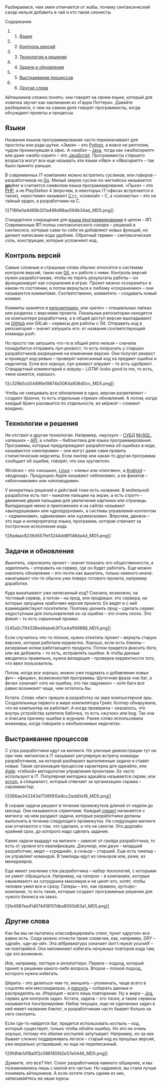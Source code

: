 Разбираемся, чем змея отличается от жабы, почему синтаксический сахар нельзя добавить в чай и кто такие сионисты

Содержание

1. 1. [Языки](https://blog.skillfactory.ru/sleng-razrabotchikov-i-kak-ego-ponimat/#языки)
2. 2. [Контроль версий](https://blog.skillfactory.ru/sleng-razrabotchikov-i-kak-ego-ponimat/#контроль-версий)
3. 3. [Технологии и решения](https://blog.skillfactory.ru/sleng-razrabotchikov-i-kak-ego-ponimat/#технологии-и-решения)
4. 4. [Задачи и обновления](https://blog.skillfactory.ru/sleng-razrabotchikov-i-kak-ego-ponimat/#задачи-и-обновления)
5. 5. [Выстраивание процессов](https://blog.skillfactory.ru/sleng-razrabotchikov-i-kak-ego-ponimat/#выстраивание-процессов)
6. 6. [Другие слова](https://blog.skillfactory.ru/sleng-razrabotchikov-i-kak-ego-ponimat/#другие-слова)

Айтишников сложно понять: они говорят на своем языке, который для новичка звучит как заклинания из «Гарри Поттера». Давайте разберемся, о чем на самом деле говорят программисты, когда обсуждают проекты и процессы.

## **Языки**

Названия языков программирования часто переиначивают для простоты или ради шутки. «_Змея_» – это [Python](https://blog.skillfactory.ru/komu-i-dlya-chego-nuzhen-python/), а вовсе не рептилия, чудом проникнувшая в офис. А «_жаба_» – [Java](https://blog.skillfactory.ru/glossary/java/), тогда как «_жабаскрипт_» или даже «_жаба-скрип_» – это [JavaScript](https://blog.skillfactory.ru/glossary/javascript/). Программисты старшего возраста могут все еще называть эти языки «_Ява_» и «_Яваскрипт_» – так было принято раньше.

В современных IT-компаниях можно встретить _сусликов_, или _гоферов_ – разработчиков на [Go](https://blog.skillfactory.ru/glossary/golang/). Милый зверек суслик по-английски называется **go**pher и считается символом языка программирования. «_Пыха_» – это [PHP](https://blog.skillfactory.ru/glossary/php/), а не PlayStation 4 (впрочем, в некоторых IT-офисах встречается и такое), «_крестами_» называют [C++](https://blog.skillfactory.ru/cplus-komu-i-dlya-chego-nuzhen/), «_сижкой_» – C, а «_сионисты_» – это не тайный орден, а разработчики на C.

![[7186e0a4d69b201a498d98ae564b34ad_MD5.png]]

Стандартное сокращение для [языка программирования](https://blog.skillfactory.ru/glossary/yazyk-programmirovaniya/) в целом – _ЯП_. Современные ЯП полны _синтаксического сахара_ – решений в синтаксисе, которые сами по себе не добавляют новых функций, но делают написание кода удобнее. Обратный термин – _синтаксическая соль_, конструкции, которые усложняют код.

## **Контроль версий**

Самые сложные и страшные слова обычно относятся к системам контроля версий, таких как [Git](https://blog.skillfactory.ru/glossary/git/), и к работе с ними. Контроль версий нужен разработчикам, чтобы не терять результаты работы – он функционирует как сохранения в играх. Проект можно «сохранить» в каком-то состоянии, а потом вернуться к любому «сохранению» – они называются _коммитами_. Соответственно, _коммитить_ – создавать новый коммит.

Коммиты хранятся в [репозиториях](https://blog.skillfactory.ru/glossary/repozitorij/), или «_репо_» – специальных папках или разделах с версиями проекта. Локальные репозитории находятся на компьютере разработчика, а в общий доступ версии выкладывают на [GitHub](https://blog.skillfactory.ru/glossary/github/) или GitLab – сервисы для работы с Git. Отправить код в репозиторий – значит _запушить_ его: от названия соответствующей команды push.

Но просто так запушить что-то в общий репо нельзя – сначала понадобится отправить _пул-реквест_, то есть попросить у старших разработчиков разрешения на изменение версии. Они получат реквест и проведут _код-ревью_ – проверят написанный код на предмет ошибок и недочетов. Если все хорошо, пул-реквест _апрувят_ – то есть одобряют. Стандартный комментарий к апруву – _LGTM_: looks good to me, то есть, «мне кажется, хорошо».

![[c329b5cb54896e19874d3064a936d0cc_MD5.png]]

Чтобы не смешивать все обновления в одно, версии разветвляют – создают _бранчи_, то есть отдельные «треки» обновлений. А потом, когда каждый бранч разовьется по отдельности, их _мёржат_ – сливают воедино.

## **Технологии и решения**

Не отстают и другие технологии. Например, «_мускул_» – [СУБД](https://blog.skillfactory.ru/glossary/subd/) [MySQL](https://blog.skillfactory.ru/glossary/mysql/), «_апишка_» – [API](https://blog.skillfactory.ru/glossary/api/), а «_либа_» – библиотека для языка программирования. Программы, которые предупреждают разработчика об ошибках в коде, называются «_линтерами_» – они могут даже сами править стилистические недочеты. Если линтер или какая-то другая программа сообщает об ошибке, говорят, что она «_ругается_».

Windows – это «_окошки_», [Linux](https://blog.skillfactory.ru/glossary/linux/) – «_линь_» или «_пингвин_», а [Android](https://blog.skillfactory.ru/glossary/android/) – «_ведроид_». Продукцию Apple называют «_яблоками_», а ее фанатов – «_яблочниками_» или «_апловодами_».

У конкретных решений и действий тоже есть названия. В мобильной разработке есть _тап_ – нажатие пальцем на экран, а есть _стретч_ – движение двумя пальцами для увеличения картинки или страницы. Выпадающие меню в приложениях и на сайтах называют «_выпадашками_» или «_дропдаунами_», а системы управления контентом – «_админками_», «_движками_» или «_цээмэсками_». Впрочем, движок – это еще и интерпретатор языка, программа, которая отвечает за построчное исполнение кода.

![[8adaac8236d557fef3244dd9f148da4d_MD5.png]]

## **Задачи и обновления**

_Выкатить, зарелизить_ проект – значит показать его общественности, а _задеплоить_ – отправить на сервер, где он будет работать. Еще можно _накатить_ обновление – это почти как выкатить, только немного иначе: накатывают что-то обычно уже поверх готового проекта, например доработки.

Куда выкатывают уже написанный код? Сначала, возможно, на тестовый сервер, а потом – на _прод_, или _продакшн_: это сервера, на которых запущена «рабочая» версия проекта. Ее видят и с ней взаимодействуют посетители. Поэтому _уронить прод_ – сделать сервис недоступным для пользователей из-за ошибки – это очень плохо. Это _факап_ – то есть серьезный промах.

![[45a5c794338ed4abeb3f7ce4aff49886_MD5.png]]

Если случилось что-то плохое, нужно _откатить_ проект – вернуть старую версию, которая работала корректно. Хорошо, если есть _бэкапы_ – резервные копии работающего продукта. Потом придется _фиксить баги,_ или же _дебажить_ – то есть, исправлять ошибки. А чтобы данные вводились правильно, нужна _валидация_ – проверка корректности того, что ввел пользователь.

Потом, когда все хорошо, можно уже подумать о добавлении новых _фич_ – «фишек», возможностей программы. Шуточная фраза «не баг, а фича» означает «это не ошибка, это так задумано» – хотя баги все равно возникают чаще, чем хотелось бы.

Кстати. Слово «баг» пришло в разработку на заре компьютерной эры. Создательница первого в мире компилятора Грейс Хоппер обнаружила, что ее компьютер не работает. А когда проверила – оказалось, что внутрь устройства залетела бабочка, то есть «жучок» или bug. Так она и описала причину ошибки в журнале. Ранее слово использовали инженеры, когда говорили о необъяснимых недочетах.

## **Выстраивание процессов**

С утра разработчики идут на _митинги_. Но уличные демонстрации тут ни при чем: митингом в IT называют регулярную встречу команды разработчиков, на которой разбирают выполненные задачи и ставят новые. Такая организация процессов характерна для _аджайла_, или [_Agile_](https://blog.skillfactory.ru/glossary/agile/): «гибкой» методологии управления проектами. Ее часто используют в IT. Популярная методика аджайла называется _скрам_, или [scrum](https://blog.skillfactory.ru/glossary/scrum/), а специалист, который отвечает за организацию скрама – _скраммастер_.

![[566ae343343d7136f810e8cc2add0e18_MD5.png]]

В скраме задачи решают в течение промежутков длиной от недели до месяца. Они называются _спринтами_. Каждый [спринт](https://blog.skillfactory.ru/glossary/sprint/) начинается с митинга: на нем раздают задачи, которые разработчики должны выполнить в течение следующего промежутка. На следующем митинге они отчитаются о том, что сделали, а что не смогли. Это _дедлайн_: крайний срок, до которого надо сделать задание.

Какие задачи выдадут на митинге – зависит от _грейда_ разработчика, то есть от уровня его квалификации. _Джуниор_, или _джун_ – младший разработчик, _мидл_ – «средний», а _сеньор_ – старший. Еще есть _тимлид_ – он управляет командой. В тимлиды идут из сеньоров или, реже, из менеджеров.

Еще имеет значение _стек_ разработчика – набор технологий, с которыми он умеет обращаться. Например, на _галерах_ – в компаниях, которые «выжимают» из сотрудника максимум и не ценят его, хотят, чтобы человек умел все и сразу. Галеры – это, как правило, _аутсорс_-компании, то есть такие, которые создают программные решения для чужого бизнеса на заказ.

![[fe4987ea41d074418157dba8593d63a1_MD5.png]]

## **Другие слова**

Как бы мы ни пытались классифицировать сленг, пункт «другое» все равно есть. Сюда можно отнести такие словечки, как, например, _DRY_ – «_драй_», «_ди-эр-ай_». Эта аббревиатура означает don’t repeat yourself – не повторяйся. Она напоминает избегать ненужных повторов кода там, где это возможно.

Или, например, _паттерн_ и _антипаттерн_. Первое – подход, который принят в решении какого-либо вопроса. Второе – плохой подход, которого нужно избегать.

_Шерить_ – это делиться чем-то, _меншить_ – упоминать, чаще всего в соцсетях или мессенджерах, а [_парсить_](https://blog.skillfactory.ru/glossary/parser/) – собирать данные и распределять их. _Итерация_ – всего лишь повторение. Ну а _жира_ – [Jira](https://blog.skillfactory.ru/glossary/jira/), сервис для контроля задач. Кстати, задача – это _таска_, а такие сервисы называются _тасктрекерами_. Набор текущих, еще не сделанных задач в ней имеет название _бэклог_, и разработчикам часто бывает больно на него смотреть.

Если где-то найдется баг, придется использовать _костыль_ – код, который существует, только чтобы обойти ошибку. Но это не очень хорошо, потому что обилие костылей запутывает. Например, из-за них бывает сложно поддерживать _легаси_ – старый код из прошлых версий, уже морально устаревший, но еще не переписанный.

![[9fdfde1d18a0f2c088165fd2e57e0446_MD5.png]]

Думаете, это все? Нет. Сленг разработчиков намного обширнее, и мы познакомились лишь с малой его частью. Но надеемся, вы стали лучше понимать айтишников. А если хотите стать одним из них, записывайтесь на наши курсы.